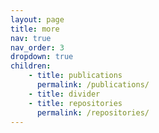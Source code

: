 ```yaml
---
layout: page
title: more
nav: true
nav_order: 3
dropdown: true
children:
    - title: publications
      permalink: /publications/
    - title: divider
    - title: repositories
      permalink: /repositories/
---
```

